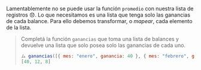 Lamentablemente no se puede usar la función `promedio` con nuestra lista de registros :disappointed:. Lo que necesitamos es una lista que tenga solo las ganancias de cada balance. Para ello debemos transformar, o _mapear_, cada elemento de la lista. 
> Completá la función `ganancias` que toma una lista de balances y devuelve una lista que solo posea solo las ganancias de cada uno. 
>
> ```javascript
> ム ganancias([{ mes: "enero", ganancia: 40 }, { mes: "febrero", ganancia: 12 }, { mes: "marzo", ganancia: 8}])
> [40, 12, 8]
> ```
